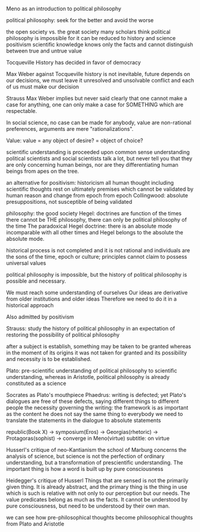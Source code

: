 Meno as an introduction to political philosophy

political philosophy:
seek for the better and avoid the worse

the open society vs. the great society
many scholars think political philosophy is impossible for it can be reduced to history and science
positivism
scientific knowledge
knows only the facts and cannot distinguish between true and untrue value

Tocqueville
History has decided in favor of democracy

Max Weber against Tocqueville
history is not inevitable, future depends on our decisions, we must leave it unresolved and unsolvable conflict and each of us must make our decision

Strauss
Max Weber implies but never said clearly that one cannot make a case for anything, one can only make a case for SOMETHING which are respectable.

In social science, no case can be made for anybody, value are non-rational preferences, arguments are mere "rationalizations".

Value:
value 
= any object of desire?
= object of choice?

scientific understanding is proceeded upon common sense understanding
political scientists and social scientists talk a lot, but never tell you that they are only concerning human beings, nor are they differentiating human beings from apes on the tree.

an alternative for positivism: historicism
all human thought including scientific thoughts rest on ultimately premises which cannot be validated by human reason and change from epoch from epoch
Collingwood: absolute presuppositions, not susceptible of being validated


philosophy: the good society
Hegel: doctrines are function of the times
there cannot be THE philosophy, there can only be political philosophy of the time
The paradoxical Hegel doctrine: there is an absolute mode incomparable with all other times and Hegel belongs to the absolute the absolute mode.

historical process is not completed and it is not rational and individuals are the sons of the time, epoch or culture; principles cannot claim to possess universal values

political philosophy is impossible, but the history of political philosophy is possible and necessary.

We must reach some understanding of ourselves
Our ideas are derivative from older institutions and older ideas
Therefore we need to do it in a historical approach

Also admitted by positivism

Strauss: study the history of political philosophy in an expectation of restoring the possibility of political philosophy

after a subject is establish, something may be taken to be granted whereas in the moment of its origins it was not taken for granted and its possibility and necessity is to be established.

Plato: pre-scientific understanding of political philosophy to scientific understanding, whereas in Aristotle, political philosophy is already constituted as a science

Socrates as Plato's mouthpiece
Phaedrus: writing is defected; yet Plato's dialogues are free of these defects, saying different things to different people
the necessity governing the writing: the framework is as important as the content
he does not say the same thing to everybody
we need to translate the statements in the dialogue to absolute statements


republic(Book X) -> symposium(Eros) -> Georgias(rhetoric) -> Protagoras(sophist) -> converge in Meno(virtue)
subtitle: on virtue

Husserl's critique of neo-Kantianism
the school of Marburg concerns the analysis of science, but science is not the perfection of ordinary understanding, but a transformation of prescientific understanding. The important thing is how a word is built up by pure consciousness

Heidegger's critique of Husserl
Things that are sensed is not the primarily given thing. It is already abstract, and the primary thing is the thing in use which is such is relative with not only to our perception but our needs. The value predicates belong as much as the facts. It cannot be understood by pure consciousness, but need to be understood by their own man. 

we can see how pre-philosophical thoughts become philosophical thoughts from Plato and Aristotle